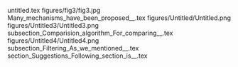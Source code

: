 untitled.tex
figures/fig3/fig3.jpg
Many_mechanisms_have_been_proposed__.tex
figures/Untitled/Untitled.png
figures/Untitled3/Untitled3.png
subsection_Comparision_algorithm_For_comparing__.tex
figures/Untitled4/Untitled4.png
subsection_Filtering_As_we_mentioned__.tex
section_Suggestions_Following_section_is__.tex
